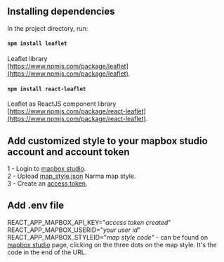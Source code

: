 ## Installing dependencies

In the project directory, run:

#### `npm install leaflet`

Leaflet library\
[https://www.npmjs.com/package/leaflet](https://www.npmjs.com/package/leaflet).

#### `npm install react-leaflet`

Leaflet as ReactJS component library\
[https://www.npmjs.com/package/react-leaflet](https://www.npmjs.com/package/react-leaflet).


## Add customized style to your mapbox studio account and account token
1 - Login to [mapbox studio](https://studio.mapbox.com).\
2 - Upload [map_style.json](map_style.json) Narma map style.\
3 - Create an [access token](https://account.mapbox.com/).


## Add .env file
REACT_APP_MAPBOX_API_KEY="*access token created*"\
REACT_APP_MAPBOX_USERID="*your user id*"\
REACT_APP_MAPBOX_STYLEID="*map style code*" - can be found on [mapbox studio](https://studio.mapbox.com) page, clicking on the three dots on the map style. It's the code in the end of the URL.
